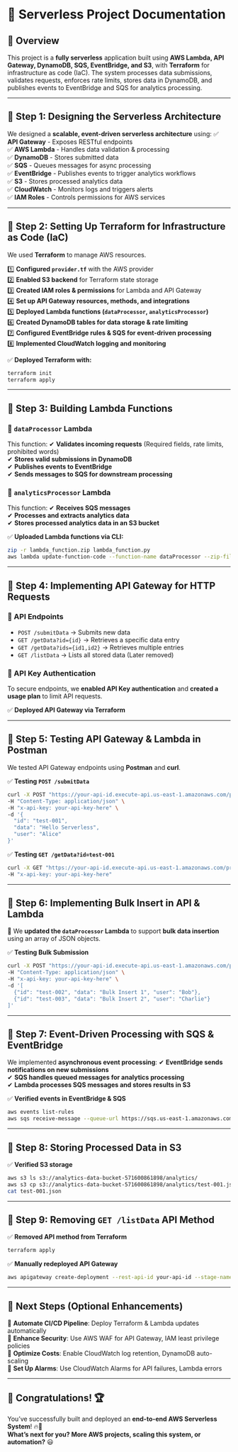 
# **🚀 Serverless Project Documentation**

## **🔹 Overview**
This project is a **fully serverless** application built using **AWS Lambda, API Gateway, DynamoDB, SQS, EventBridge, and S3**, with **Terraform** for infrastructure as code (IaC). The system processes data submissions, validates requests, enforces rate limits, stores data in DynamoDB, and publishes events to EventBridge and SQS for analytics processing.

---

## **📌 Step 1: Designing the Serverless Architecture**
We designed a **scalable, event-driven serverless architecture** using:
✅ **API Gateway** - Exposes RESTful endpoints  
✅ **AWS Lambda** - Handles data validation & processing  
✅ **DynamoDB** - Stores submitted data  
✅ **SQS** - Queues messages for async processing  
✅ **EventBridge** - Publishes events to trigger analytics workflows  
✅ **S3** - Stores processed analytics data  
✅ **CloudWatch** - Monitors logs and triggers alerts  
✅ **IAM Roles** - Controls permissions for AWS services  

---

## **📌 Step 2: Setting Up Terraform for Infrastructure as Code (IaC)**
We used **Terraform** to manage AWS resources.

1️⃣ **Configured `provider.tf`** with the AWS provider  
2️⃣ **Enabled S3 backend** for Terraform state storage  
3️⃣ **Created IAM roles & permissions** for Lambda and API Gateway  
4️⃣ **Set up API Gateway resources, methods, and integrations**  
5️⃣ **Deployed Lambda functions (`dataProcessor`, `analyticsProcessor`)**  
6️⃣ **Created DynamoDB tables for data storage & rate limiting**  
7️⃣ **Configured EventBridge rules & SQS for event-driven processing**  
8️⃣ **Implemented CloudWatch logging and monitoring**  

✅ **Deployed Terraform with:**
```sh
terraform init
terraform apply
```

---

## **📌 Step 3: Building Lambda Functions**
### **🔹 `dataProcessor` Lambda**
This function:
✔ **Validates incoming requests** (Required fields, rate limits, prohibited words)  
✔ **Stores valid submissions in DynamoDB**  
✔ **Publishes events to EventBridge**  
✔ **Sends messages to SQS for downstream processing**  

### **🔹 `analyticsProcessor` Lambda**
This function:
✔ **Receives SQS messages**  
✔ **Processes and extracts analytics data**  
✔ **Stores processed analytics data in an S3 bucket**  

✅ **Uploaded Lambda functions via CLI:**
```sh
zip -r lambda_function.zip lambda_function.py
aws lambda update-function-code --function-name dataProcessor --zip-file fileb://lambda_function.zip
```

---

## **📌 Step 4: Implementing API Gateway for HTTP Requests**
### **🔹 API Endpoints**
- `POST /submitData` → Submits new data  
- `GET /getData?id={id}` → Retrieves a specific data entry  
- `GET /getData?ids={id1,id2}` → Retrieves multiple entries  
- `GET /listData` → Lists all stored data (Later removed)  

### **🔹 API Key Authentication**
To secure endpoints, we **enabled API Key authentication** and **created a usage plan** to limit API requests.

✅ **Deployed API Gateway via Terraform**

---

## **📌 Step 5: Testing API Gateway & Lambda in Postman**
We tested API Gateway endpoints using **Postman** and **curl**.

✅ **Testing `POST /submitData`**
```sh
curl -X POST "https://your-api-id.execute-api.us-east-1.amazonaws.com/prod/submitData" \
-H "Content-Type: application/json" \
-H "x-api-key: your-api-key-here" \
-d '{
  "id": "test-001",
  "data": "Hello Serverless",
  "user": "Alice"
}'
```

✅ **Testing `GET /getData?id=test-001`**
```sh
curl -X GET "https://your-api-id.execute-api.us-east-1.amazonaws.com/prod/getData?id=test-001" \
-H "x-api-key: your-api-key-here"
```

---

## **📌 Step 6: Implementing Bulk Insert in API & Lambda**
🔹 We **updated the `dataProcessor` Lambda** to support **bulk data insertion** using an array of JSON objects.

✅ **Testing Bulk Submission**
```sh
curl -X POST "https://your-api-id.execute-api.us-east-1.amazonaws.com/prod/submitData" \
-H "Content-Type: application/json" \
-H "x-api-key: your-api-key-here" \
-d '[
  {"id": "test-002", "data": "Bulk Insert 1", "user": "Bob"},
  {"id": "test-003", "data": "Bulk Insert 2", "user": "Charlie"}
]'
```

---

## **📌 Step 7: Event-Driven Processing with SQS & EventBridge**
We implemented **asynchronous event processing**:
✔ **EventBridge sends notifications on new submissions**  
✔ **SQS handles queued messages for analytics processing**  
✔ **Lambda processes SQS messages and stores results in S3**  

✅ **Verified events in EventBridge & SQS**  
```sh
aws events list-rules
aws sqs receive-message --queue-url https://sqs.us-east-1.amazonaws.com/your-account-id/DataSubmissionQueue
```

---

## **📌 Step 8: Storing Processed Data in S3**
✅ **Verified S3 storage**
```sh
aws s3 ls s3://analytics-data-bucket-571600861898/analytics/
aws s3 cp s3://analytics-data-bucket-571600861898/analytics/test-001.json .
cat test-001.json
```

---

## **📌 Step 9: Removing `GET /listData` API Method**
✅ **Removed API method from Terraform**
```sh
terraform apply
```
✅ **Manually redeployed API Gateway**
```sh
aws apigateway create-deployment --rest-api-id your-api-id --stage-name prod
```

---

## **🎯 Next Steps (Optional Enhancements)**
🚀 **Automate CI/CD Pipeline**: Deploy Terraform & Lambda updates automatically  
🔹 **Enhance Security**: Use AWS WAF for API Gateway, IAM least privilege policies  
🔹 **Optimize Costs**: Enable CloudWatch log retention, DynamoDB auto-scaling  
🔹 **Set Up Alarms**: Use CloudWatch Alarms for API failures, Lambda errors  

---

## **🎉 Congratulations!** 🏆  
You’ve successfully built and deployed an **end-to-end AWS Serverless System**! 🔥🚀  
**What’s next for you? More AWS projects, scaling this system, or automation?** 😃